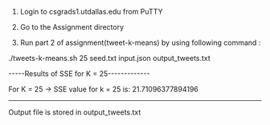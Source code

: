 1) Login to csgrads1.utdallas.edu from PuTTY

2) Go to the Assignment directory

3) Run part 2 of assignment(tweet-k-means) by using following command :

./tweets-k-means.sh 25 seed.txt input.json output_tweets.txt

-----Results of SSE for K = 25-------------

For K = 25 -> SSE value for k = 25 is: 21.71096377894196

-------------------------------------------
Output file is stored in output_tweets.txt

